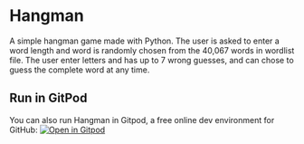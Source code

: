 # Hangman

A simple hangman game made with Python. The user is asked to enter a word length and word is randomly chosen from the 40,067 words in wordlist file. The user enter letters and has up to 7 wrong guesses, and can chose to guess the complete word at any time.

## Run in GitPod
You can also run Hangman in Gitpod, a free online dev environment for GitHub:
[![Open in Gitpod](https://gitpod.io/button/open-in-gitpod.svg)](https://gitpod.io/#https://github.com/DavBebawy/School-Project/Hangman)